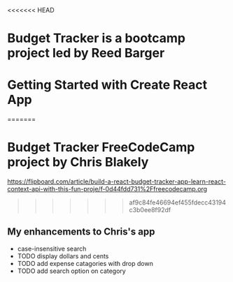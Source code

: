 <<<<<<< HEAD
# Budget Tracker is a bootcamp project led by Reed Barger

# Getting Started with Create React App
=======
# Budget Tracker FreeCodeCamp project by Chris Blakely 
https://flipboard.com/article/build-a-react-budget-tracker-app-learn-react-context-api-with-this-fun-proje/f-0d44fdd731%2Ffreecodecamp.org
>>>>>>> af9c84fe46694ef455fdecc43194c3b0ee8f92df

## My enhancements to Chris's app
- case-insensitive search
- TODO display dollars and cents
- TODO add expense catagories with drop down
- TODO add search option on category


